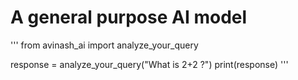 # A general purpose AI model 

'''
from avinash_ai import analyze_your_query

response = analyze_your_query("What is 2+2 ?")
print(response)
'''
